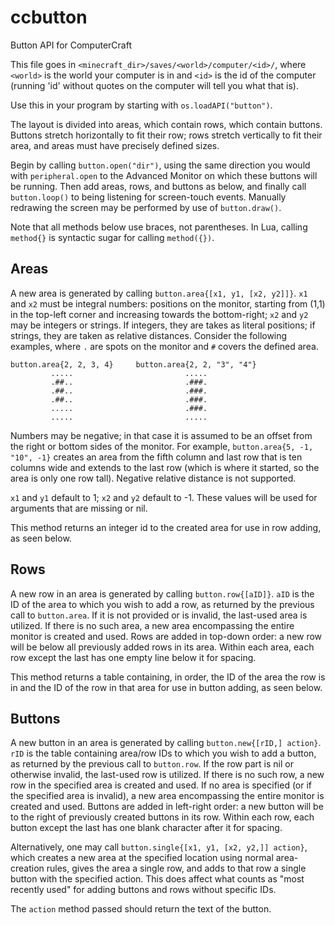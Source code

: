 ccbutton
========

Button API for ComputerCraft

This file goes in `<minecraft_dir>/saves/<world>/computer/<id>/`, where
`<world>` is the world your computer is in and `<id>` is the id of the computer
(running 'id' without quotes on the computer will tell you what that is).

Use this in your program by starting with `os.loadAPI("button")`.

The layout is divided into areas, which contain rows, which contain buttons.
Buttons stretch horizontally to fit their row; rows stretch vertically to fit
their area, and areas must have precisely defined sizes.

Begin by calling `button.open("dir")`, using the same direction you would with
`peripheral.open` to the Advanced Monitor on which these buttons will be
running.  Then add areas, rows, and buttons as below, and finally call
`button.loop()` to being listening for screen-touch events.  Manually redrawing
the screen may be performed by use of `button.draw()`.

Note that all methods below use braces, not parentheses.  In Lua, calling
`method{}` is syntactic sugar for calling `method({})`.

Areas
-----
A new area is generated by calling `button.area{[x1, y1, [x2, y2]]}`.  `x1`
and `x2` must be integral numbers: positions on the monitor, starting from (1,1)
in the top-left corner and increasing towards the bottom-right; `x2` and `y2`
may be integers or strings.  If integers, they are takes as literal positions;
if strings, they are taken as relative distances.  Consider the following
examples, where `.` are spots on the monitor and `#` covers the defined area.

    button.area{2, 2, 3, 4}     button.area{2, 2, "3", "4"}
             .....                         .....
             .##..                         .###.
             .##..                         .###.
             .##..                         .###.
             .....                         .###.
             .....                         .....

Numbers may be negative; in that case it is assumed to be an offset from the
right or bottom sides of the monitor.  For example, 
`button.area{5, -1, "10", -1}` creates an area from the fifth column and
last row that is ten columns wide and extends to the last row (which is where it
started, so the area is only one row tall).  Negative relative distance is not
supported.

`x1` and `y1` default to 1; `x2` and `y2` default to -1.  These values will be
used for arguments that are missing or nil.

This method returns an integer id to the created area for use in row adding, as
seen below.

Rows
----
A new row in an area is generated by calling `button.row{[aID]}`.
`aID` is the ID of the area to which you wish to add a row, as returned by the
previous call to `button.area`.  If it is not provided or is invalid, the
last-used area is utilized.  If there is no such area, a new area encompassing
the entire monitor is created and used.  Rows are added in top-down order: a new
row will be below all previously added rows in its area.  Within each area, each
row except the last has one empty line below it for spacing.

This method returns a table containing, in order, the ID of the area the row is
in and the ID of the row in that area for use in button adding, as seen below.

Buttons
-------
A new button in an area is generated by calling `button.new{[rID,] action}`.
`rID` is the table containing area/row IDs to which you wish to add a button, as
returned by the previous call to `button.row`.  If the row part is nil or
otherwise invalid, the last-used row is utilized.  If there is no such row, a
new row in the specified area is created and used.  If no area is specified (or
if the specified area is invalid), a new area encompassing the entire monitor is
created and used.  Buttons are added in left-right order: a new button will be
to the right of previously created buttons in its row.  Within each row, each
button except the last has one blank character after it for spacing.

Alternatively, one may call `button.single{[x1, y1, [x2, y2,]] action}`, which
creates a new area at the specified location using normal area-creation rules,
gives the area a single row, and adds to that row a single button with the
specified action. This does affect what counts as "most recently used" for
adding buttons and rows without specific IDs.

The `action` method passed should return the text of the button.
